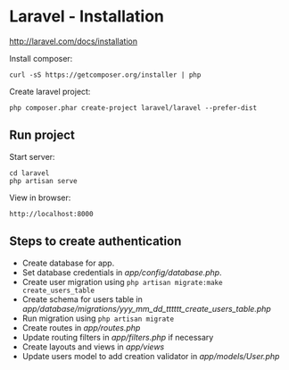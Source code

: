 Laravel - Installation
======================
http://laravel.com/docs/installation

Install composer:

    curl -sS https://getcomposer.org/installer | php

Create laravel project:

    php composer.phar create-project laravel/laravel --prefer-dist


Run project
-----------

Start server:

    cd laravel
    php artisan serve

View in browser:

    http://localhost:8000

Steps to create authentication
------------------------------

* Create database for app.
* Set database credentials in _app/config/database.php_.
* Create user migration using `php artisan migrate:make create_users_table`
* Create schema for users table in _app/database/migrations/yyy_mm_dd_tttttt_create_users_table.php_
* Run migration using `php artisan migrate`
* Create routes in _app/routes.php_
* Update routing filters in _app/filters.php_ if necessary
* Create layouts and views in _app/views_
* Update users model to add creation validator in _app/models/User.php_

